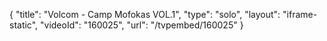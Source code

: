 {
    "title": "Volcom - Camp Mofokas VOL.1",
    "type": "solo",
    "layout": "iframe-static",
    "videoId": "160025",
    "url": "\/tvpembed\/160025"
}